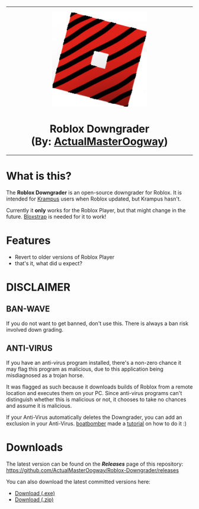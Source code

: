 <hr/>

<p align="center">
  <img width="256" height="256" src="https://raw.githubusercontent.com/ActualMasterOogway/Roblox-Downgrader/main/ProjectSrc/Assets/Images/Logo.png"><h1 align=center>Roblox Downgrader<br/>(By: <a href="https://discord.com/users/830031741225009203">ActualMasterOogway</a>)</h1>
  
</p>

<hr/>

# What is this?

The **Roblox Downgrader** is an open-source downgrader for Roblox. It is intended for <a href="https://krampus.gg/">Krampus</a> users when Roblox updated, but Krampus hasn't.

Currently it **only** works for the Roblox Player, but that might change in the future. <a href="https://github.com/pizzaboxer/bloxstrap/">Bloxstrap</a> is needed for it to work!

# Features
* Revert to older versions of Roblox Player
* that's it, what did u expect?

# DISCLAIMER

## BAN-WAVE

If you do not want to get banned, don't use this. There is always a ban risk involved down grading.

## ANTI-VIRUS

If you have an anti-virus program installed, there's a non-zero chance it may flag this program as malicious, due to this application being misdiagnosed as a trojan horse.<br/>

It was flagged as such because it downloads builds of Roblox from a remote location and executes them on your PC. Since anti-virus programs can't distinguish whether this is malicious or not, it chooses to take no chances and assume it is malicious.<br/>

If your Anti-Virus automatically deletes the Downgrader, you can add an exclusion in your Anti-Virus. <a href="https://twitter.com/BoatbomberRBLX">boatbomber</a> made a <a href="https://twitter.com/BoatbomberRBLX/status/1347262909915738113">tutorial</a> on how to do it :)

# Downloads

The latest version can be found on the ***Releases*** page of this repository:<br/>
https://github.com/ActualMasterOogway/Roblox-Downgrader/releases

You can also download the latest committed versions here:
* <a href="https://github.com/ActualMasterOogway/Roblox-Downgrader/raw/main/RobloxDowngrader.exe">Download (.exe)</a></h1>
* <a href="https://github.com/ActualMasterOogway/Roblox-Downgrader/archive/main.zip">Download (.zip)</a>
